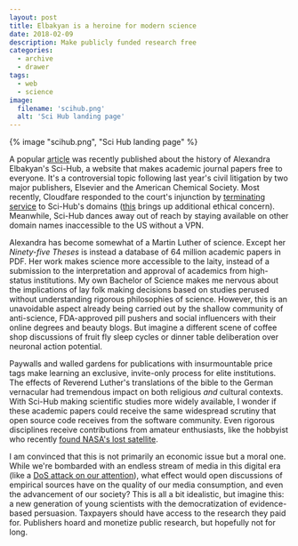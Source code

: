```yaml
---
layout: post
title: Elbakyan is a heroine for modern science
date: 2018-02-09
description: Make publicly funded research free
categories:
  - archive
  - drawer
tags:
  - web
  - science
image:
  filename: 'scihub.png'
  alt: 'Sci Hub landing page'
---
```


{% image "scihub.png", "Sci Hub landing page" %}

A popular [article](https://www.theverge.com/2018/2/8/16985666/alexandra-elbakyan-sci-hub-open-access-science-papers-lawsuit) was recently published about the history of Alexandra Elbakyan's Sci-Hub, a website that makes academic journal papers free to everyone. It's a controversial topic following last year's civil litigation by two major publishers, Elsevier and the American Chemical Society. Most recently, Cloudfare responded to the court's injunction by [terminating service](https://twitter.com/Sci_Hub/status/959702088543539200) to Sci-Hub's domains ([this](https://torrentfreak.com/cloudflare-terminates-service-to-sci-hub-domain-names-180205/) brings up additional ethical concern). Meanwhile, Sci-Hub dances away out of reach by staying available on other domain names inaccessible to the US without a VPN.

Alexandra has become somewhat of a Martin Luther of science. Except her _Ninety-five Theses_ is instead a database of 64 million academic papers in PDF. Her work makes science more accessible to the laity, instead of a submission to the interpretation and approval of academics from high-status institutions. My own Bachelor of Science makes me nervous about the implications of lay folk making decisions based on studies perused without understanding rigorous philosophies of science. However, this is an unavoidable aspect already being carried out by the shallow community of anti-science, FDA-approved pill pushers and social influencers with their online degrees and beauty blogs. But imagine a different scene of coffee shop discussions of fruit fly sleep cycles or dinner table deliberation over neuronal action potential.

Paywalls and walled gardens for publications with insurmountable price tags make learning an exclusive, invite-only process for elite institutions. The effects of Reverend Luther's translations of the bible to the German vernacular had tremendous impact on both religious _and_ cultural contexts. With Sci-Hub making scientific studies more widely available, I wonder if these academic papers could receive the same widespread scrutiny that open source code receives from the software community. Even rigorous disciplines receive contributions from amateur enthusiasts, like the hobbyist who recently [found NASA's lost satellite](https://skyriddles.wordpress.com/2018/01/21/nasas-long-dead-image-satellite-is-alive/).

I am convinced that this is not primarily an economic issue but a moral one. While we're bombarded with an endless stream of media in this digital era (like a [DoS attack on our attention](http://nautil.us/issue/52/the-hive/modern-media-is-a-dos-attack-on-your-free-will)), what effect would open discussions of empirical sources have on the quality of our media consumption, and even the advancement of our society? This is all a bit idealistic, but imagine this: a new generation of young scientists with the democratization of evidence-based persuasion. Taxpayers should have access to the research they paid for. Publishers hoard and monetize public research, but hopefully not for long.

